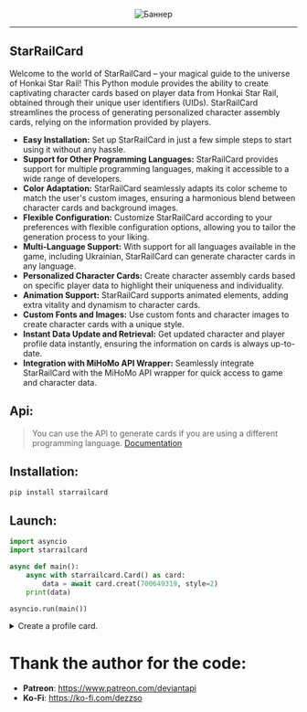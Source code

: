 <p align="center">
 <img src="https://raw.githubusercontent.com/DEViantUA/StarRailCard/main/Examples/image/starRailCardBanner.png" alt="Баннер"/>
</p>

____

## StarRailCard
Welcome to the world of StarRailCard – your magical guide to the universe of Honkai Star Rail! This Python module provides the ability to create captivating character cards based on player data from Honkai Star Rail, obtained through their unique user identifiers (UIDs). StarRailCard streamlines the process of generating personalized character assembly cards, relying on the information provided by players.

* **Easy Installation:** Set up StarRailCard in just a few simple steps to start using it without any hassle.
* **Support for Other Programming Languages:** StarRailCard provides support for multiple programming languages, making it accessible to a wide range of developers.
* **Color Adaptation:** StarRailCard seamlessly adapts its color scheme to match the user's custom images, ensuring a harmonious blend between character cards and background images.
* **Flexible Configuration:** Customize StarRailCard according to your preferences with flexible configuration options, allowing you to tailor the generation process to your liking.
* **Multi-Language Support:** With support for all languages available in the game, including Ukrainian, StarRailCard can generate character cards in any language.
* **Personalized Character Cards:** Create character assembly cards based on specific player data to highlight their uniqueness and individuality.
* **Animation Support:** StarRailCard supports animated elements, adding extra vitality and dynamism to character cards.
* **Custom Fonts and Images:** Use custom fonts and character images to create character cards with a unique style.
* **Instant Data Update and Retrieval:** Get updated character and player profile data instantly, ensuring the information on cards is always up-to-date.
* **Integration with MiHoMo API Wrapper:** Seamlessly integrate StarRailCard with the MiHoMo API wrapper for quick access to game and character data.



## Api:
> You can use the API to generate cards if you are using a different programming language.
[Documentation](https://github.com/DEViantUA/StarRailCard/wiki/StarRailCard-API)

## Installation:
```
pip install starrailcard
```

## Launch:
``` python
import asyncio
import starrailcard

async def main():
    async with starrailcard.Card() as card:
        data = await card.creat(700649319, style=2)
    print(data)

asyncio.run(main())
```

<details>
<summary>Create a profile card.</summary>

``` python
import asyncio
import starrailcard

async def main():
    async with starrailcard.Card() as card:
        data = await card.creat_profile(700649319)
    print(data)

asyncio.run(main())
```
</details>

# Thank the author for the code: 
* **Patreon**: https://www.patreon.com/deviantapi
* **Ko-Fi**: https://ko-fi.com/dezzso
